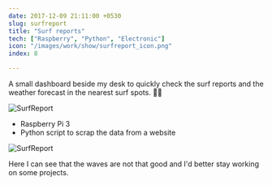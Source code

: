 ```yaml
---
date: 2017-12-09 21:11:00 +0530
slug: surfreport
title: "Surf reports"
tech: ["Raspberry", "Python", "Electronic"]
icon: "/images/work/show/surfreport_icon.png"
index: 8

---
```


A small dashboard beside my desk to quickly check the surf reports and the weather forecast in the nearest surf spots. 🏄‍♂️

![SurfReport](/images/work/show/surfreport_side.jpg)

- Raspberry Pi 3
- Python script to scrap the data from a website

![SurfReport](/images/work/show/surfreport_front.jpg)

Here I can see that the waves are not that good and I'd better stay working on some projects.